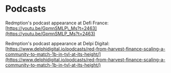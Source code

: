 # Podcasts

Redmption's podcast appearance at Defi France: [https://youtu.be/GpmnSMLP\_Ms?t=2463](https://youtu.be/GpmnSMLP_Ms?t=2463)

Redmption's podcast appearance at Delpi Digital: [https://www.delphidigital.io/podcasts/red-from-harvest-finance-scaling-a-community-to-match-1b-in-tvl-at-its-height/](https://www.delphidigital.io/podcasts/red-from-harvest-finance-scaling-a-community-to-match-1b-in-tvl-at-its-height/)

